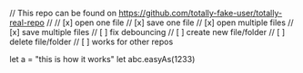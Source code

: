 // This repo can be found on https://github.com/totally-fake-user/totally-real-repo
//
// [x] open one file
// [x] save one file
// [x] open multiple files
// [x] save multiple files
// [ ] fix debouncing
// [ ] create new file/folder
// [ ] delete file/folder
// [ ] works for other repos

let a = "this is how it works"
let abc.easyAs(1233)